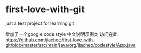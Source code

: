first-love-with-git
===================

just a test project for learning git

增加了一个google code style 中文说明示例类
访问在此: https://github.com/jiacheo/first-love-with-git/blob/master/src/main/java/org/jiacheo/codestyle/App.java
